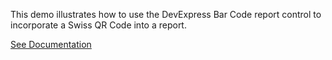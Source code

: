 This demo illustrates how to use the DevExpress Bar Code report control to incorporate a Swiss QR Code into a report.

<a href="https://docs.devexpress.com/XtraReports/400351" target="_blank">See Documentation</a>
